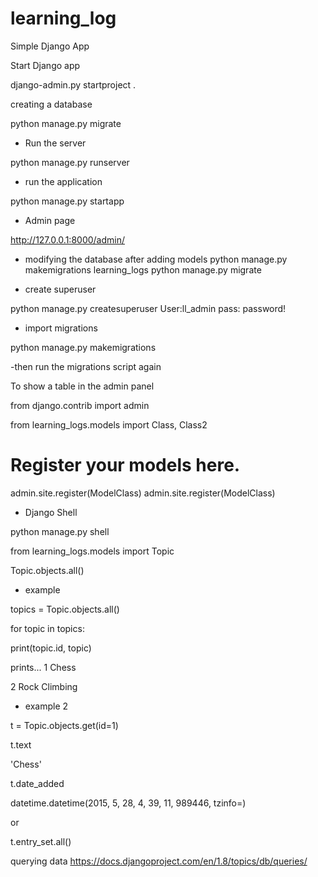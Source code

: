 # learning_log
Simple Django App

Start Django app

django-admin.py startproject <projectName> .

creating a database

python manage.py migrate

- Run the server

python manage.py runserver <port>

- run the application

python manage.py startapp <appname>

- Admin page

http://127.0.0.1:8000/admin/

- modifying the database after adding models
python manage.py makemigrations learning_logs
python manage.py migrate

- create superuser

python manage.py createsuperuser
User:ll_admin
pass: password!

- import migrations

python manage.py makemigrations <appName>

-then run the migrations script again

To show a table in the admin panel

from django.contrib import admin

from learning_logs.models import Class, Class2

# Register your models here.

admin.site.register(ModelClass)
admin.site.register(ModelClass)

- Django Shell

python manage.py shell

from learning_logs.models import Topic

Topic.objects.all()

- example

topics = Topic.objects.all()

for topic in topics:

print(topic.id, topic)

prints...
1 Chess

2 Rock Climbing

- example 2

t = Topic.objects.get(id=1)

t.text

'Chess'

t.date_added

datetime.datetime(2015, 5, 28, 4, 39, 11, 989446, tzinfo=<UTC>)

or

t.entry_set.all()

querying data
https://docs.djangoproject.com/en/1.8/topics/db/queries/
